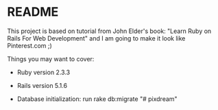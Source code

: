 # README
This project is based on tutorial from John Elder's book: "Learn Ruby on Rails For Web Development" and I am going to make it look like Pinterest.com ;)

Things you may want to cover:

* Ruby version 2.3.3

* Rails version 5.1.6

* Database initialization: run rake db:migrate
"# pixdream" 
